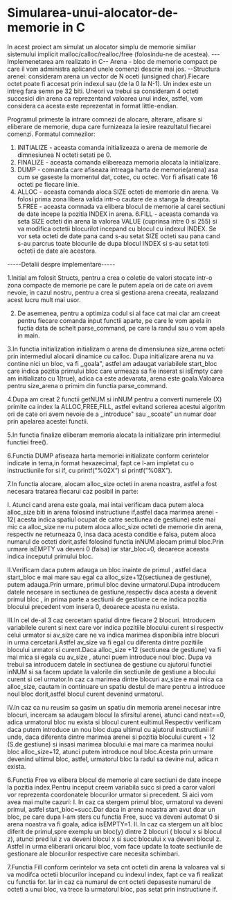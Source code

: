 # Simularea-unui-alocator-de-memorie in C
In acest proiect am simulat un alocator simplu de memorie similiar sistemului implicit malloc/calloc/realloc/free
(folosindu-ne de acestea).
--- Implemenetarea am realizato in C--
Arena - bloc de memorie compact pe care il vom administra aplicand unele comenzi descrie mai jos.
--Structura arenei: consideram arena un vector de N oceti (unsigned char).Fiecare octet poate fi accesat prin indexul sau (de la 0 la N-1). Un index este un intreg fara semn pe 32 biti. Uneori va trebui sa consideram 4 octeti succesici din arena ca reprezentand valoarea unui index, astfel, vom considera ca acesta este reprezentat in format little-endian.

Programul primeste la intrare comnezi de alocare, alterare, afisare si eliberare de memorie, dupa care furnizeaza la iesire reazultatul fiecarei comenzi.
Formatul comnezilor:
1. INITIALIZE <N> - aceasta comanda initializeaza o arena de memorie de dimnesiunea N octeti setati pe 0.
2. FINALIZE - aceasta comanda elibereaza memoria alocata la initializare.
3. DUMP - comanda care afiseaza intreaga harta de memorie(arena) asa cum se gaseste la momentul dat, cotec, cu octec. Vor fi afisati cate 16 octeti pe fiecare linie.
4. ALLOC <SIZE> - aceasta comanda aloca SIZE octeti de memorie din arena. Va folosi prima zona libera valida intr-o cautare de a stanga la dreapta.
5.FREE <INDEX> - aceasta comnada va elibera blocul de memorie al carei sectiuni de date incepe la pozitia INDEX in arena.
6.FILL <INDEX> <SIZE> <VALUE> - aceasta comanda va seta SIZE octeti din arena la valorea VALUE (cuprinsa intre 0 si 255) si va modifica octetii blocurilot incepand cu blocul cu indexul INDEX. Se vor seta octeti de date pana cand s-au setat SIZE octeti sau pana cand s-au parcrus toate blocurile de dupa blocul INDEX si s-au setat toti octetii de date ale acestora.
 
 
 -----Detalii despre implementare-----
 
 1.Initial am folosit Structs, pentru a crea o coletie de valori stocate intr-o zona compacte de memorie pe care le putem apela ori de cate ori avem nevoie, in cazul nostru, pentru a crea si gestiona arena creeata, realazand acest lucru mult mai usor.

2. De asemenea, pentru a optimiza codul si al face cat mai clar am creeat pentru fiecare comanda input functii aparte, pe care le vom apela in fuctia data de schelt parse_command, pe care la randul sau o vom apela in main.

3.In functia initialization initializam o arena de dimensiunea size_arena octeti prin intermediul alocarii dinamice cu calloc. Dupa initializare arena nu va contine nici un bloc, va fi ,,goala", astfel am adaugat variabilele start_bloc care indica pozitia primului bloc care urmeaza sa fie inserat si isEmpty care am initializato cu 1(true), adica ca este adevarata, arena este goala.Valoarea pentru size_arena o primim din functia parse_command.

4.Dupa am creat 2 functii getNUM si inNUM pentru a converti numerele (X) primite ca index la ALLOC,FREE,FILL, astfel evitand scrierea acestui algoritm ori de cate ori avem nevoie de a ,,introduce" sau ,,scoate" un numar doar prin apelarea acestei functii.

5.In functia finalize eliberam memoria alocata la initializare prin intermediul functiei free().

6.Functia DUMP afiseaza harta memoriei initializate conform cerintelor indicate in tema,in format hexazecimal, fapt ce l-am impletat cu o instructiunile for si if, cu  printf(”%02X”) si printf(”%08X”).

7.In functia alocare, alocam alloc_size octeti in arena noastra, astfel a fost necesara tratarea fiecarui caz posibil in parte:

   I. Atunci cand arena este goala, mai intai verificam daca putem aloca alloc_size biti in arena folosind instructiune if,astfel daca marimea arenei - 12( acesta indica spatiul ocupat de catre sectiunea de gestiune) este mai mic ca alloc_size ne nu putem aloca alloc_size octeti de memorie din arena, respectiv ne returneaza 0, insa daca acesta conditie e falsa, putem aloca numarul de octeti dorit,asfel folosind functia inNUM alocam primul bloc.Prin urmare isEMPTY va deveni 0 (falsa) iar star_bloc=0, deoarece aceasta indica inceputul primului bloc.

   II.Verificam daca putem adauga un bloc inainte de primul , astfel daca start_bloc e mai mare sau egal ca alloc_size+12(sectiunea de gestiune), putem adauga.Prin urmare, primul bloc devine urmatorul.Dupa introducem datele necesare in sectiunea de gestiune,respectiv daca acesta a devenit primul bloc , in prima parte a sectiunii de gestiune ce ne indica pozitia blocului precedent vom insera 0, deoarece acesta nu exista.

   III.In cel de-al 3 caz cercetam spatiul dintre fiecare 2 blocuri. Introducem variabilele curent si next care vor indica pozitiile blocului curent si respectiv celui urmator si av_size care ne va indica marimea disponibila intre blocuri in urma cercetarii.Astfel av_size va fi egal cu diferenta dintre pozitiile blocului urmator si curent.Daca alloc_size +12 (sectiunea de gestiune) va fi mai mica si egala cu av_size , atunci puem introduce noul bloc. Dupa va trebui sa introducem datele in sectiunea de gestiune cu ajutorul functiei inNUM si sa facem update la valorile din sectiunile de gestiune a blocului curent si cel urmator.In caz ca marimea dintre blocuri av_size e mai mica ca alloc_size, cautam in continuare un spatiu destul de mare pentru a introduce noul bloc dorit,astfel blocul curent devenind urmatorul.

  IV.In caz ca nu reusim sa gasim un spatiu din memoria arenei necesar intre blocuri, incercam sa adaugam blocul la sfirsitul arenei, atunci cand next==0, adica urmatorul bloc nu exista si blocul curent eultimul.Respectiv verificam daca putem introduce un nou bloc dupa ultimul cu ajutorul instructiunii if unde, daca diferenta dintre marimea arenei si pozitia blocului curent + 12 (S.de gestiune) si insasi marimea blocului e mai mare ca marimea noului bloc alloc_size+12, atunci putem introduce noul bloc.Acesta prin urmare devenind ultimul bloc, astfel, urmatorul bloc la radul sa devine nul, adica n exista.

6.Functia Free va elibera blocul de memorie al care sectiuni de date incepe la pozitia index.Pentru inceput creem variabila succ si pred a caror valori vor reprezenta coordonatele blocurilor urmator si precedent. Si aici vom avea mai multe cazuri:
  I. In caz ca stergem primul bloc, urmatorul va deveni primul, astfel start_bloc=succ.Dar daca in arena noastra am avut doar un bloc, pe care dupa l-am sters cu functia Free, succ va deveni automat 0 si arena noastra va fi goala, adica isEMPTY=1.
  II. In caz ca stergem un alt bloc diferit de primul,spre exemplu un bloc(y) dintre 2 blocuri ( blocul x si blocul z), atunci pred lui z va deveni blocul x si succ blocului x va deveni blocul z.
Astfel in urma eliberarii oricarui bloc, vom face update la toate sectiunile de gestionare ale blocurilor respective care necesita schimbari.

7.Functia Fill conform cerintelor va seta cnt octeti din arena la valoarea val si va modifca octetii blocurilor incepand cu indexul index, fapt ce va fi realizat cu functia for. Iar in caz ca numarul de cnt octeti depaseste numarul de octeti a unui bloc, va trece la urmatorul bloc, pas setat prin instructiune if.
 
  
